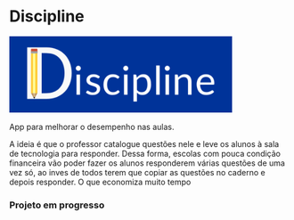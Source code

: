 # Discipline

<img src="src/Design/logo_discipline.png" width=400>


App para melhorar o desempenho nas aulas.

A ideia é que o professor catalogue questões nele e leve os alunos à sala de tecnologia para responder.
Dessa forma, escolas com pouca condição financeira vão poder fazer os alunos responderem várias questões de uma vez só, ao inves de todos terem que copiar as questões no caderno e depois responder. O que economiza muito tempo

### Projeto em progresso